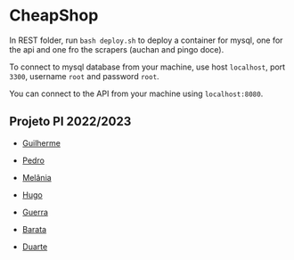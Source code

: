 # CheapShop

In REST folder, run `bash deploy.sh` to deploy a container for mysql, one for the api and one fro the scrapers (auchan and pingo doce).

To connect to mysql database from your machine, use host `localhost`, port `3300`, username `root` and password `root`.

You can connect to the API from your machine using `localhost:8080`.



## Projeto PI 2022/2023

* [Guilherme](https://github.com/50DiPincello)

* [Pedro](https://github.com/DrPeterPun)

* [Melânia](https://github.com/melpereira7)

* [Hugo](https://github.com/ops4you)

* [Guerra](https://github.com/ribontone)

* [Barata](https://github.com/tiagomqbarata)

* [Duarte](https://github.com/mishlawi)
